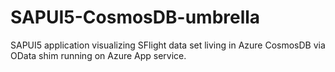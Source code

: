 # SAPUI5-CosmosDB-umbrella
SAPUI5 application visualizing SFlight data set living in Azure CosmosDB via OData shim running on Azure App service.
